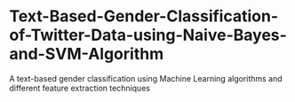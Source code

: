 # Text-Based-Gender-Classification-of-Twitter-Data-using-Naive-Bayes-and-SVM-Algorithm
A text-based gender classification using Machine Learning algorithms and different feature extraction techniques
